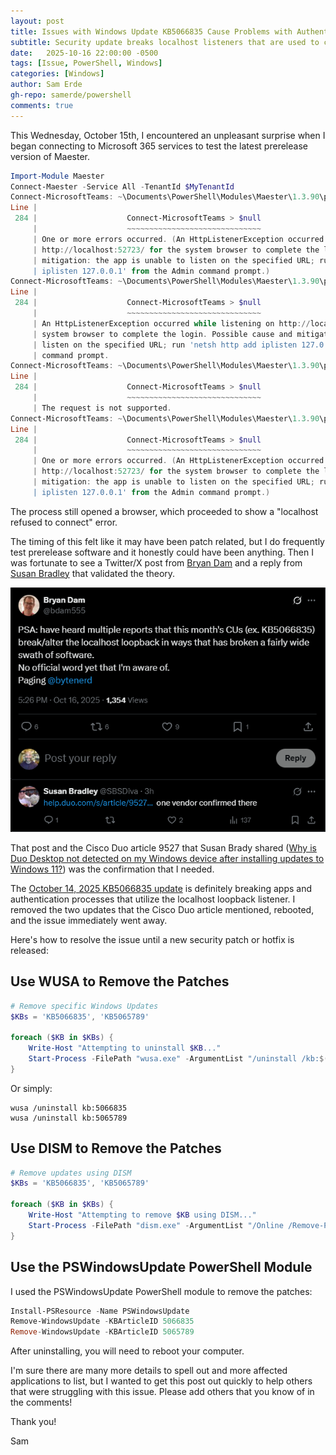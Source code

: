 ```yaml
---
layout: post
title: Issues with Windows Update KB5066835 Cause Problems with Authentication Flows
subtitle: Security update breaks localhost listeners that are used to connect to Microsoft 365 services with PowerShell and affect other 3rd party applications such as Cisco Duo.
date:   2025-10-16 22:00:00 -0500
tags: [Issue, PowerShell, Windows]
categories: [Windows]
author: Sam Erde
gh-repo: samerde/powershell
comments: true
---
```


This Wednesday, October 15th, I encountered an unpleasant surprise when I began connecting to Microsoft 365 services to test the latest prerelease version of Maester.

```powershell
Import-Module Maester
Connect-Maester -Service All -TenantId $MyTenantId
Connect-MicrosoftTeams: ~\Documents\PowerShell\Modules\Maester\1.3.90\public\Connect-Maester.ps1:284
Line |
 284 |                    Connect-MicrosoftTeams > $null
     |                    ~~~~~~~~~~~~~~~~~~~~~~~~~~~~~~
     | One or more errors occurred. (An HttpListenerException occurred while listening on
     | http://localhost:52723/ for the system browser to complete the login. Possible cause and
     | mitigation: the app is unable to listen on the specified URL; run 'netsh http add
     | iplisten 127.0.0.1' from the Admin command prompt.)
Connect-MicrosoftTeams: ~\Documents\PowerShell\Modules\Maester\1.3.90\public\Connect-Maester.ps1:284
Line |
 284 |                    Connect-MicrosoftTeams > $null
     |                    ~~~~~~~~~~~~~~~~~~~~~~~~~~~~~~
     | An HttpListenerException occurred while listening on http://localhost:52723/ for the
     | system browser to complete the login. Possible cause and mitigation: the app is unable to
     | listen on the specified URL; run 'netsh http add iplisten 127.0.0.1' from the Admin
     | command prompt.
Connect-MicrosoftTeams: ~\Documents\PowerShell\Modules\Maester\1.3.90\public\Connect-Maester.ps1:284
Line |
 284 |                    Connect-MicrosoftTeams > $null
     |                    ~~~~~~~~~~~~~~~~~~~~~~~~~~~~~~
     | The request is not supported.
Connect-MicrosoftTeams: ~\Documents\PowerShell\Modules\Maester\1.3.90\public\Connect-Maester.ps1:284
Line |
 284 |                    Connect-MicrosoftTeams > $null
     |                    ~~~~~~~~~~~~~~~~~~~~~~~~~~~~~~
     | One or more errors occurred. (An HttpListenerException occurred while listening on
     | http://localhost:52723/ for the system browser to complete the login. Possible cause and
     | mitigation: the app is unable to listen on the specified URL; run 'netsh http add
     | iplisten 127.0.0.1' from the Admin command prompt.)
```

The process still opened a browser, which proceeded to show a "localhost refused to connect" error.

The timing of this felt like it may have been patch related, but I do frequently test prerelease software and it honestly could have been anything. Then I was fortunate to see a Twitter/X post from [Bryan Dam](https://x.com/bdam555) and a reply from [Susan Bradley](https://x.com/SBSDiva) that validated the theory.

[![@bdam555 on X: "PSA: have heard multiple reports that this month's CS (ex. KB5066835) break/alter the hocalhost loopback in ways that has broken a fairly wide swath of software](/assets/img/content/twitter-KB5066835.png)](https://x.com/bdam555/status/1978935615807783322)

That post and the Cisco Duo article 9527 that Susan Brady shared ([Why is Duo Desktop not detected on my Windows device after installing updates to Windows 11?](https://help.duo.com/s/article/9527)) was the confirmation that I needed.

The [October 14, 2025 KB5066835 update](https://support.microsoft.com/en-us/topic/october-14-2025-kb5066835-os-builds-26200-6899-and-26100-6899-1db237d8-9f3b-4218-9515-3e0a32729685) is definitely breaking apps and authentication processes that utilize the localhost loopback listener. I removed the two updates that the Cisco Duo article mentioned, rebooted, and the issue immediately went away.

Here's how to resolve the issue until a new security patch or hotfix is released:

## Use WUSA to Remove the Patches

```powershell
# Remove specific Windows Updates
$KBs = 'KB5066835', 'KB5065789'

foreach ($KB in $KBs) {
    Write-Host "Attempting to uninstall $KB..."
    Start-Process -FilePath "wusa.exe" -ArgumentList "/uninstall /kb:$($KB -replace 'KB','') /quiet /norestart" -Wait
}
```

Or simply:

```shell
wusa /uninstall kb:5066835
wusa /uninstall kb:5065789
```

## Use DISM to Remove the Patches

```powershell
# Remove updates using DISM
$KBs = 'KB5066835', 'KB5065789'

foreach ($KB in $KBs) {
    Write-Host "Attempting to remove $KB using DISM..."
    Start-Process -FilePath "dism.exe" -ArgumentList "/Online /Remove-Package /PackageName:$KB /Quiet /NoRestart" -Wait
}
```

## Use the PSWindowsUpdate PowerShell Module

I used the PSWindowsUpdate PowerShell module to remove the patches:

```powershell
Install-PSResource -Name PSWindowsUpdate
Remove-WindowsUpdate -KBArticleID 5066835
Remove-WindowsUpdate -KBArticleID 5065789
```

After uninstalling, you will need to reboot your computer.

I'm sure there are many more details to spell out and more affected applications to list, but I wanted to get this post out quickly to help others that were struggling with this issue. Please add others that you know of in the comments!

Thank you!

Sam
